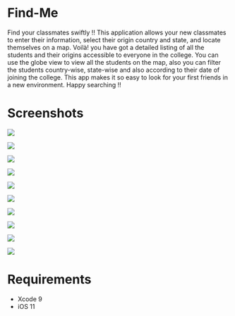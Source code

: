 # Find-Me

Find your classmates swiftly !! This application allows your new classmates to enter their information, select their origin country and state, and locate themselves on a map. Voilà! you have got a detailed listing of all the students and their origins accessible to everyone in the college. You can use the globe view to view all the students on the map, also you can filter the students country-wise, state-wise and also according to their date of joining the college. This app makes it so easy to look for your first friends in a new environment. Happy searching !!

# Screenshots

![](Screenshots/screen1.png) 

![](Screenshots/screen2.png) 

![](Screenshots/screen3.png) 

![](Screenshots/screen4.png) 

![](Screenshots/screen5.png) 

![](Screenshots/screen6.png) 

![](Screenshots/screen7.png) 

![](Screenshots/screen8.png) 

![](Screenshots/screen9.png) 

![](Screenshots/screen10.png) 

# Requirements

- Xcode 9
- iOS 11
